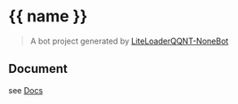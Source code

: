 # {{ name }}

> A bot project generated by [LiteLoaderQQNT-NoneBot](https://github.com/KomoriDev/LiteLoaderQQNT-NoneBot)

## Document

see [Docs](https://nonebot.dev/)
